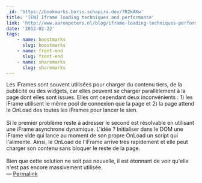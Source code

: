 ```yaml
---
_id: 'https://bookmarks.boris.schapira.dev/?R2kAKw'
title: '[EN] Iframe loading techniques and performance'
link: 'http://www.aaronpeters.nl/blog/iframe-loading-techniques-performance'
date: '2012-02-22'
tags:
    - name: boostmarks
      slug: boostmarks
    - name: front-end
      slug: front-end
    - name: sharemarks
      slug: sharemarks
---
```


Les iFrames sont souvent utilisées pour charger du contenu tiers, de la
publicité ou des widgets, car elles peuvent se charger parallèlement à la page
dont elles sont issues. Elles ont cependant deux inconvénients : 1) les iFrame
utilisent le même pool de connexion que la page et 2) la page attend le OnLoad
des toutes les iFrames pour lancer le sien. <br /> <br /> Si le premier problème
reste à adresser le second est résolvable en utilisant une iFrame asynchrone
dynamique. L'idée ? Initialiser dans le DOM une iFrame vide qui lance au moment
de son propre OnLoad un script qui l'alimente. Ainsi, le OnLoad de l'iFrame
arrive très rapidement et elle peut charger son contenu sans bloquer le reste de
la page.<br /> <br /> Bien que cette solution ne soit pas nouvelle, il est
étonnant de voir qu'elle n'est pas encore massivement utilisée. <br>&#8212;
<a href="https://bookmarks.boris.schapira.dev/?R2kAKw" title="Permalink">Permalink</a>
